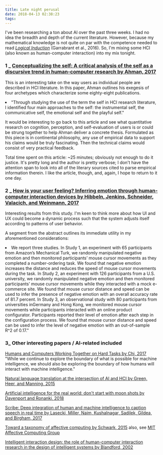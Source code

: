 ```yaml
---
title: Late night perusal
date: 2018-04-13 02:38:23
tags:
---
```

I've been researching a ton about AI over the past three weeks. I had no idea the breadth and depth of the current literature. However, because my mathematical knowledge is not quite on par with the competence needed to read <a href='https://arxiv.org/abs/1609.03543'><i>Logical Induction</i></a> (Garrabrant et al., 2016). So, I'm mixing some HCI (also known as human-computer interaction) into my mix tonight.


### 1 _  <a href='http://humantechnology.jyu.fi/archive/vol-13/issue-2-1/ahman/@@display-file/fullPaper/%C3%85hman.pdf'>Conceptualizing the self: A critical analysis of the self as a discursive trend in human-computer research by Ahman, 2017</a> 

This is an interesting take on the way users as individual people are described in HCI literature. In this paper, Ahman outlines his exegesis of four archetypes which characterize some eighty-eight publications.  
    <li>"Through studying the use of the term the self in HCI research literature, I identified four main approaches  to  the  self:  the  instrumental  self,  the  communicative  self,  the  emotional  self and the playful self." </li>

It would be interesting to go back to this article and see what quantitative research on cognition, perception, and self-evaluation of users is or could be strung together to help Ahman deliver a concrete thesis. Formulated as this piece is in continental philosophy, any use of empirical data to support his claims would be truly fascinating. Then the technical claims would consist of very practical feedback.

Total time spent on this article: ~25 minutes; obviously not enough to do it justice. It's pretty long and the author is pretty verbose; I don't have the attention span to look into all of the literary sources cited to parse empirical information therein. I like the article, though, and, again, I hope to return to it one day.



### 2 _ <a href='https://www.eller.arizona.edu/sites/mis/files/documents/speakers-series/2016/mis_speakrs_series_joe_valachich_2.pdf'>How is your user feeling? Inferring emotion through human-computer interaction devices by Hibbeln, Jenkins, Schneider, Valacich, and Weinmann, 2017</a> 


Interesting results from this study. I'm keen to think more about how UI and UX could become a dynamic process such that the system adjusts itself according to patterns of user behavior. 

A segment from the abstract outlines its immediate utility in my aforementioned considerations:

   <li>We report three studies. In Study 1, an experiment with 65 participants from Amazon’s Mechanical Turk, we randomly manipulated negative emotion and then monitored participants’ mouse cursor movements as they completed a number-ordering task. We found that negative emotion increases the distance and  reduces  the speed of mouse cursor movements during the task. In Study 2, an experiment  with 126 participants  from  a  U.S.  university,  we randomly manipulated  negative emotion  and then  monitored participants’ mouse cursor movements while they interacted with a mock e-commerce site.  We found that mouse cursor distance  and  speed can  be  used to infer the presence  of negative emotion  with an overall accuracy rate of 81.7 percent. In Study 3, an observational study with 80 participants from universities inGermany and Hong Kong, we monitored mouse cursor movements while participants interacted with an online product configurator. Participants reported their level of emotion after each step in the configuration process. We found that mouse cursor distance and speed can be used to infer the level of negative emotion with an out-of-sample R^2 of 0.17."
</li>


### 3_ Other interesting papers / AI-related included

<a href='https://cacm.acm.org/magazines/2017/9/220442-technical-perspective-humans-and-computers-working-together-on-hard-tasks/abstract'>Humans and Computers Working Together on Hard Tasks by Chi, 2017 </a>
"While  we continue to   explore the boundary of what is possible for machine intelligence, we should also be exploring the boundary of how humans will interact with machine  intelligence."

<a href='https://nlp.stanford.edu/~manning/papers/p46-green.pdf'>Natural language translation at the intersection of AI and HCI by Green, Heer, and Manning, 2015</a>

<a href='https://www2.deloitte.com/content/dam/Deloitte/us/Documents/deloitte-analytics/us-deloitte-analytics-hbr-ai-for-the-real-world.pdf'>Artificial intelligence for the real world: don't start with moon shots by Davenport and Ronanki, 2018</a>

<a href='https://web.eecs.umich.edu/~wlasecki/pubs/scribe_cacm2017.pdf'>Scribe: Deep integration of human and machine intelligence to caption speech in real time by Lasecki, Miller, Naim, Kushalnagar, Sadilek, Gildea, and Birgham, 2017</a>

<a href='https://www.tandfonline.com/doi/full/10.1080/10447318.2015.1064638'>Toward a taxonomy of affective computing by Schwark, 2015</a> also, see <a href='https://affect.media.mit.edu/publications.php'>MIT Affective Computing Group</a>

<a href='https://onlinelibrary.wiley.com/doi/abs/10.1111/1468-0394.00151'>Intelligent interaction design: the role of human-computer interaction research in the design of intelligent systems by Blandford, 2002</a>